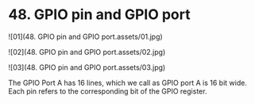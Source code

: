 # 48. GPIO pin and GPIO port



![01](48. GPIO pin and GPIO port.assets/01.jpg)

![02](48. GPIO pin and GPIO port.assets/02.jpg)

![03](48. GPIO pin and GPIO port.assets/03.jpg)

The GPIO Port A has 16 lines, which we call as GPIO port A is 16 bit wide. Each pin refers to the corresponding bit of the GPIO register.